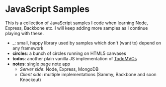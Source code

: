 JavaScript Samples
==========

This is a collection of JavaScript samples I code when learning Node, Express, Backbone etc.
I will keep adding more samples as I continue playing with these.

* _: small, happy library used by samples which don't (want to) depend on any framework
* __circles__: a bunch of circles running on HTML5 canvases
* __todos__: another plain vanilla JS implementation of [TodoMVCs](https://github.com/addyosmani/todomvc/)
* __notes__: single page note app
    * _Server side_: Node, Express, MongoDB
    * _Client side_: multiple implementations (Sammy, Backbone and soon Knockout)